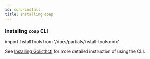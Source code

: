 ```yaml
---
id: coap-install
title: Installing coap
---
```


### Installing `coap` CLI

import InstallTools from '/docs/partials/install-tools.mdx'

<InstallTools/>

See [Installing Goliothctl](/services/getting-started/installing) for more detailed instruction of using the CLI.